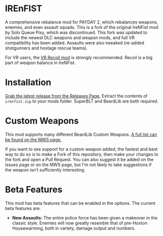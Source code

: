 # IREnFIST
A comprehensive rebalance mod for PAYDAY 2, which rebalances weapons, enemies, and even assault squads. This is a fork of the original IreNFist mod by Solo Queue Pixy, which was discontinued.
This fork was updated to include the newest DLC weapons and weapon mods, and full VR compatibility has been added. Assaults were also tweaked (re-added shotgunners and hostage rescue teams).

For VR users, the [VR Recoil mod](https://github.com/HugoZink/PD2VRRecoil) is strongly recommended. Recoil is a big part of weapon balance in IreNFist.

# Installation
[Grab the latest release from the Releases Page.](https://github.com/HugoZink/IreNFist/releases/tag/refs%2Fheads%2Fmaster) Extract the contents of `irenfist.zip` to your mods folder.
SuperBLT and BeardLib are both required.

# Custom Weapons
This mod supports many different BeardLib Custom Weapons. [A full list can be found on the MWS page.](https://modworkshop.net/mod/28585)

If you want to see support for a custom weapon added, the fastest and best way to do so is to make a Fork of this repository, then make your changes to the fork and open a Pull Request.
You can also suggest it be added on the Issues page or on the MWS page, but I'm not likely to take suggestions if the weapon isn't sufficiently interesting.

# Beta Features
This mod has beta features that can be enabled in the options. The current beta features are:
* **New Assaults:** The entire police force has been given a makeover in the classic style. Enemies will now greatly resemble that of pre-Hoxton Housewarming, both in variety, damage output and numbers.
